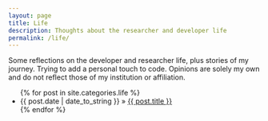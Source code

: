 ```yaml
---
layout: page
title: Life
description: Thoughts about the researcher and developer life
permalink: /life/
---
```


Some reflections on the developer and researcher life, plus stories of my
journey. Trying to add a personal touch to code. Opinions are solely my own and do not
reflect those of my institution or affiliation.

<ul>
  {% for post in site.categories.life %}
    <li>
        <span>{{ post.date | date_to_string }}</span> » <a href="{{ post.url }}" title="{{ post.title }}">{{ post.title }}</a>
        <meta name="description" content="{{ post.summary | escape }}">
        <meta name="keywords" content="{{ post.tags | join: ', ' | escape }}"/>
    </li>
  {% endfor %}
</ul>
